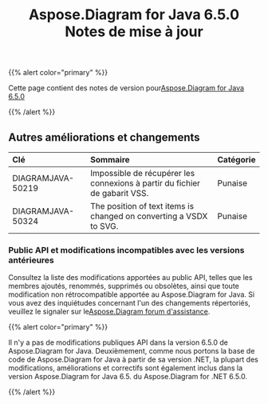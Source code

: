 ﻿---
title: Aspose.Diagram for Java 6.5.0 Notes de mise à jour
type: docs
weight: 70
url: /fr/java/aspose-diagram-for-java-6-5-0-release-notes/
---
{{% alert color="primary" %}} 

 Cette page contient des notes de version pour[Aspose.Diagram for Java 6.5.0](https://docs.aspose.com/diagram/java/aspose-diagram-for-java-6-5-0-release-notes/)

{{% /alert %}} 
## **Autres améliorations et changements**

|**Clé**|**Sommaire**|**Catégorie**|
|:- |:- |:- |
|DIAGRAMJAVA-50219|Impossible de récupérer les connexions à partir du fichier de gabarit VSS.|Punaise|
|DIAGRAMJAVA-50324|The position of text items is changed on converting a VSDX to SVG.|Punaise|
### **Public API et modifications incompatibles avec les versions antérieures**
Consultez la liste des modifications apportées au public API, telles que les membres ajoutés, renommés, supprimés ou obsolètes, ainsi que toute modification non rétrocompatible apportée au Aspose.Diagram for Java. Si vous avez des inquiétudes concernant l'un des changements répertoriés, veuillez le signaler sur le[Aspose.Diagram forum d'assistance](https://forum.aspose.com/c/diagram/17).

{{% alert color="primary" %}} 

Il n'y a pas de modifications publiques API dans la version 6.5.0 de Aspose.Diagram for Java. Deuxièmement, comme nous portons la base de code de Aspose.Diagram for Java à partir de sa version .NET, la plupart des modifications, améliorations et correctifs sont également inclus dans la version Aspose.Diagram for Java 6.5. du Aspose.Diagram for .NET 6.5.0.

{{% /alert %}}
